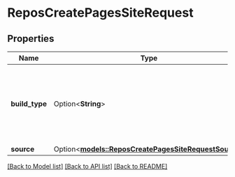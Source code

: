 # ReposCreatePagesSiteRequest

## Properties

Name | Type | Description | Notes
------------ | ------------- | ------------- | -------------
**build_type** | Option<**String**> | The process in which the Page will be built. Possible values are `\"legacy\"` and `\"workflow\"`. | [optional]
**source** | Option<[**models::ReposCreatePagesSiteRequestSource**](repos_create_pages_site_request_source.md)> |  | [optional]

[[Back to Model list]](../README.md#documentation-for-models) [[Back to API list]](../README.md#documentation-for-api-endpoints) [[Back to README]](../README.md)


